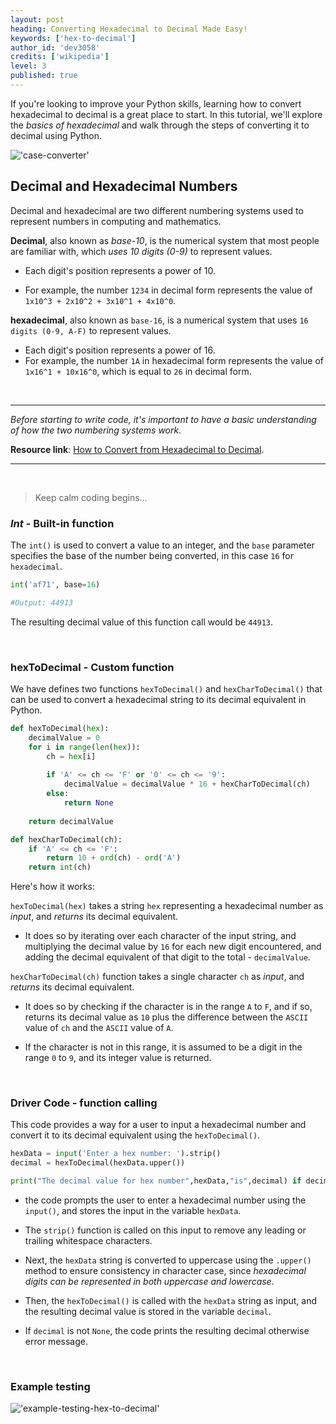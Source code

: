 ```yaml
---
layout: post
heading: Converting Hexadecimal to Decimal Made Easy!
keywords: ['hex-to-decimal']
author_id: 'dev3058'
credits: ['wikipedia']
level: 3
published: true
---
```


If you're looking to improve your Python skills, learning how to convert hexadecimal to decimal is a great place to start. In this tutorial, we'll explore the _basics of hexadecimal_ and walk through the steps of converting it to decimal using Python.

!['case-converter'](https://www.ionos.ca/digitalguide/fileadmin/DigitalGuide/Teaser/zahlen-t.jpg)

## Decimal and Hexadecimal Numbers

Decimal and hexadecimal are two different numbering systems used to represent numbers in computing and mathematics.

__Decimal__, also known as _base-10_, is the numerical system that most people are familiar with, which _uses 10 digits (0-9)_ to represent values. 

- Each digit's position represents a power of 10. 

- For example, the number `1234` in decimal form represents the value of `1x10^3 + 2x10^2 + 3x10^1 + 4x10^0`.

__hexadecimal__, also known as `base-16`, is a numerical system that uses `16 digits (0-9, A-F)` to represent values. 

- Each digit's position represents a power of 16. 
- For example, the number `1A` in hexadecimal form represents the value of `1x16^1 + 10x16^0`, which is equal to `26` in decimal form.

<br />

<hr>

_Before starting to write code, it's important to have a basic understanding of how the two numbering systems work._

__Resource link__: [How to Convert from Hexadecimal to Decimal](https://www.wikihow.com/Convert-Hexadecimal-to-Binary-or-Decimal).  

<hr>

<br />

>Keep calm coding begins...

### _Int_ - Built-in function

The `int()` is used to convert a value to an integer, and the `base` parameter specifies the base of the number being converted, in this case `16` for `hexadecimal`.

```python
int('af71', base=16)

#Output: 44913
```
The resulting decimal value of this function call would be `44913`.

<br/>

### hexToDecimal - Custom function

We have defines two functions `hexToDecimal()` and `hexCharToDecimal()` that can be used to convert a hexadecimal string to its decimal equivalent in Python.


```python
def hexToDecimal(hex):
    decimalValue = 0
    for i in range(len(hex)):
        ch = hex[i]
        
        if 'A' <= ch <= 'F' or '0' <= ch <= '9':
            decimalValue = decimalValue * 16 + hexCharToDecimal(ch)
        else:
            return None
    
    return decimalValue

def hexCharToDecimal(ch):
    if 'A' <= ch <= 'F':
        return 10 + ord(ch) - ord('A')
    return int(ch)
```

Here's how it works:

`hexToDecimal(hex)` takes a string `hex` representing a hexadecimal number as _input_, and _returns_ its decimal equivalent.

- It does so by iterating over each character of the input string, and multiplying the decimal value by `16` for each new digit encountered, and adding the decimal equivalent of that digit to the total - `decimalValue`.

`hexCharToDecimal(ch)` function takes a single character `ch` as _input_, and _returns_ its decimal equivalent. 

- It does so by checking if the character is in the range `A` to `F`, and if so, returns its decimal value as `10` plus the difference between the `ASCII` value of `ch` and the `ASCII` value of `A`.

- If the character is not in this range, it is assumed to be a digit in the range `0` to `9`, and its integer value is returned.

<br/>

### Driver Code - function calling

This code provides a way for a user to input a hexadecimal number and convert it to its decimal equivalent using the `hexToDecimal()`.

```python
hexData = input('Enter a hex number: ').strip()
decimal = hexToDecimal(hexData.upper())

print("The decimal value for hex number",hexData,"is",decimal) if decimal else  print("Incorrect hex number.")
```

- the code prompts the user to enter a hexadecimal number using the `input()`, and stores the input in the variable `hexData`. 

- The `strip()` function is called on this input to remove any leading or trailing whitespace characters.

- Next, the `hexData` string is converted to uppercase using the `.upper()` method to ensure consistency in character case, since _hexadecimal digits can be represented in both uppercase and lowercase_.

- Then, the `hexToDecimal()` is called with the `hexData` string as input, and the resulting decimal value is stored in the variable `decimal`.

- If `decimal` is not `None`, the code prints the resulting decimal otherwise error message. 

<br />

### Example testing


!['example-testing-hex-to-decimal'](../../../image/example-testing-hex-to-decimal.png)